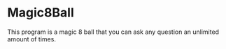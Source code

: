 # Magic8Ball
This program is a magic 8 ball that you can ask any question an unlimited amount of times. 
